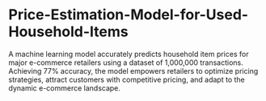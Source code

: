 # Price-Estimation-Model-for-Used-Household-Items
A machine learning model accurately predicts household item prices for major e-commerce retailers using a dataset of 1,000,000 transactions. Achieving 77% accuracy, the model empowers retailers to optimize pricing strategies, attract customers with competitive pricing, and adapt to the dynamic e-commerce landscape.
